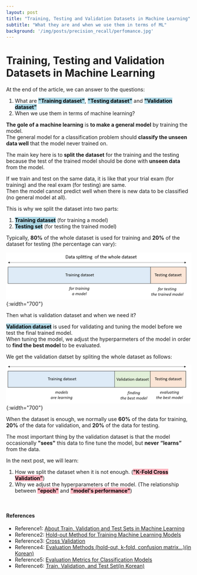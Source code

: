 ```yaml
---
layout: post
title: "Training, Testing and Validation Datasets in Machine Learning"
subtitle: "What they are and when we use them in terms of ML"
background: '/img/posts/precision_recall/perfomance.jpg'
---
```


# Training, Testing and Validation Datasets in Machine Learning

At the end of the article, we can answer to the questions:

1. What are **<mark style="background-color: lightblue">"Training dataset"</mark>**, **<mark style="background-color: lightblue">"Testing dataset"</mark>** and **<mark style="background-color: lightblue">"Validation dataset"</mark>** 
2. When we use them in terms of machine learning?


**The gole of a machine learning** is **to make a general model** by training the model.   
The general model for a classification problem should **classify the unseen data well** that the model never trained on. 

The main key here is to **split the dataset** for the training and the testing because the test of the trained model should be done with **unseen data** from the model.  

If we train and test on the same data, it is like that your trial exam (for training) and the real exam (for testing) are same.  
Then the model cannot predict well when there is new data to be classified (no general model at all).

This is why we split the dataset into two parts: 
1. **<mark style="background-color: lightblue">Training dataset</mark>** (for training a model)
2. **<mark style="background-color: lightblue">Testing set</mark>** (for testing the trained model)

Typically, **80%** of the whole dataset is used for training and **20%** of the dataset for testing (the percentage can vary):

![png](/img/posts/training_testing_validation/data_split1.png){:width="700"}

Then what is validation dataset and when we need it?

**<mark style="background-color: lightblue">Validation dataset</mark>** is used for validating and tuning the model before we test the final trained model.  
When tuning the model, we adjust the hyperparmeters of the model in order to **find the best model** to be evaluated.

We get the validation datset by spliting the whole dataset as follows:

![png](/img/posts/training_testing_validation/data_split2.png){:width="700"}

When the dataset is enough, we normally use **60%** of the data for training, **20%** of the data for validation, and **20%** of the data for testing.

The most important thing by the validation dataset is that the model occasionally **"sees"** this data to fine tune the model, but **never** **“learns”** from the data.

In the next post, we will learn:
1. How we split the dataset when it is not enough. (**<mark style="background-color: lightpink">"K-Fold Cross Validation"</mark>**)
2. Why we adjust the hyperparameters of the model. (The relationship between **<mark style="background-color: lightpink">"epoch"</mark>** and **<mark style="background-color: lightpink">"model's performance"</mark>**)

<br/>

#### References

* Reference1: [About Train, Validation and Test Sets in Machine Learning](https://towardsdatascience.com/train-validation-and-test-sets-72cb40cba9e7)
* Reference2: [
Hold-out Method for Training Machine Learning Models](https://vitalflux.com/hold-out-method-for-training-machine-learning-model/) 
* Reference3: [Cross Validation](https://datamines.de/cross-validation/)
* Reference4: [Evaluation Methods (hold-out, k-fold, confusion matrix...)(in Korean)](https://m.blog.naver.com/myksh0903/222110413015)
* Reference5: [Evaluation Metrics for Classification Models](https://medium.com/analytics-vidhya/evaluation-metrics-for-classification-models-e2f0d8009d69)
* Reference6: [Train, Validation, and Test Set(in Korean)](https://pozalabs.github.io/Dataset_Splitting/)
